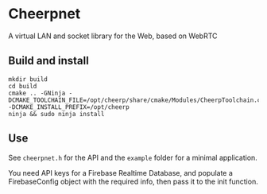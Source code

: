 # Cheerpnet

A virtual LAN and socket library for the Web, based on WebRTC

## Build and install

```
mkdir build
cd build
cmake .. -GNinja -DCMAKE_TOOLCHAIN_FILE=/opt/cheerp/share/cmake/Modules/CheerpToolchain.cmake  -DCMAKE_INSTALL_PREFIX=/opt/cheerp
ninja && sudo ninja install
```

## Use

See `cheerpnet.h` for the API and the `example` folder for a minimal application.

You need API keys for a Firebase Realtime Database, and populate a FirebaseConfig
object with the required info, then pass it to the init function.


